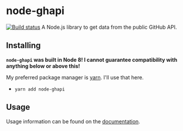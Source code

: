 # node-ghapi
[![Build status](https://ci.appveyor.com/api/projects/status/ktwit53y9r82m436?svg=true)](https://ci.appveyor.com/project/haydennyyy/ghapi)
A Node.js library to get data from the public GitHub API.

## Installing
**`node-ghapi` was built in Node 8! I cannot guarantee compatibility with anything below or above this!**

My preferred package manager is [yarn](https://yarnpkg.com). I'll use that here.
- `yarn add node-ghapi`

## Usage
Usage information can be found on the [documentation](https://ghapi.js.org/?api).